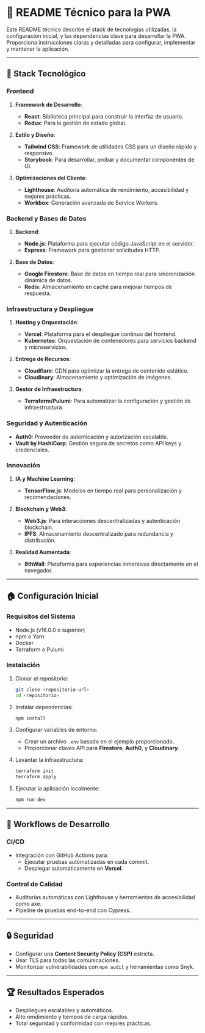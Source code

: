 # 🔧 **README Técnico para la PWA**

Este README técnico describe el stack de tecnologías utilizadas, la configuración inicial, y las dependencias clave para desarrollar la PWA. Proporciona instrucciones claras y detalladas para configurar, implementar y mantener la aplicación.

---

## 🔄 **Stack Tecnológico**

### **Frontend**
1. **Framework de Desarrollo**:
   - **React**: Biblioteca principal para construir la interfaz de usuario.
   - **Redux**: Para la gestión de estado global.

2. **Estilo y Diseño**:
   - **Tailwind CSS**: Framework de utilidades CSS para un diseño rápido y responsivo.
   - **Storybook**: Para desarrollar, probar y documentar componentes de UI.

3. **Optimizaciones del Cliente**:
   - **Lighthouse**: Auditoría automática de rendimiento, accesibilidad y mejores prácticas.
   - **Workbox**: Generación avanzada de Service Workers.

### **Backend y Bases de Datos**
1. **Backend**:
   - **Node.js**: Plataforma para ejecutar código JavaScript en el servidor.
   - **Express**: Framework para gestionar solicitudes HTTP.

2. **Base de Datos**:
   - **Google Firestore**: Base de datos en tiempo real para sincronización dinámica de datos.
   - **Redis**: Almacenamiento en caché para mejorar tiempos de respuesta.

### **Infraestructura y Despliegue**
1. **Hosting y Orquestación**:
   - **Vercel**: Plataforma para el despliegue continuo del frontend.
   - **Kubernetes**: Orquestación de contenedores para servicios backend y microservicios.

2. **Entrega de Recursos**:
   - **Cloudflare**: CDN para optimizar la entrega de contenido estático.
   - **Cloudinary**: Almacenamiento y optimización de imágenes.

3. **Gestor de Infraestructura**:
   - **Terraform/Pulumi**: Para automatizar la configuración y gestión de infraestructura.

### **Seguridad y Autenticación**
- **Auth0**: Proveedor de autenticación y autorización escalable.
- **Vault by HashiCorp**: Gestión segura de secretos como API keys y credenciales.

### **Innovación**
1. **IA y Machine Learning**:
   - **TensorFlow.js**: Modelos en tiempo real para personalización y recomendaciones.

2. **Blockchain y Web3**:
   - **Web3.js**: Para interacciones descentralizadas y autenticación blockchain.
   - **IPFS**: Almacenamiento descentralizado para redundancia y distribución.

3. **Realidad Aumentada**:
   - **8thWall**: Plataforma para experiencias inmersivas directamente en el navegador.

---

## 🏠 **Configuración Inicial**

### **Requisitos del Sistema**
- Node.js (v16.0.0 o superior)
- npm o Yarn
- Docker
- Terraform o Pulumi

### **Instalación**
1. Clonar el repositorio:
   ```bash
   git clone <repositorio-url>
   cd <repositorio>
   ```

2. Instalar dependencias:
   ```bash
   npm install
   ```

3. Configurar variables de entorno:
   - Crear un archivo `.env` basado en el ejemplo proporcionado.
   - Proporcionar claves API para **Firestore**, **Auth0**, y **Cloudinary**.

4. Levantar la infraestructura:
   ```bash
   terraform init
   terraform apply
   ```

5. Ejecutar la aplicación localmente:
   ```bash
   npm run dev
   ```

---

## 🔧 **Workflows de Desarrollo**

### **CI/CD**
- Integración con GitHub Actions para:
  - Ejecutar pruebas automatizadas en cada commit.
  - Desplegar automáticamente en **Vercel**.

### **Control de Calidad**
- Auditorías automáticas con Lighthouse y herramientas de accesibilidad como axe.
- Pipeline de pruebas end-to-end con Cypress.

---

## 🔒 **Seguridad**
- Configurar una **Content Security Policy (CSP)** estricta.
- Usar TLS para todas las comunicaciones.
- Monitorizar vulnerabilidades con `npm audit` y herramientas como Snyk.

---

## 🏆 **Resultados Esperados**
- Despliegues escalables y automáticos.
- Alto rendimiento y tiempos de carga rápidos.
- Total seguridad y conformidad con mejores prácticas.

